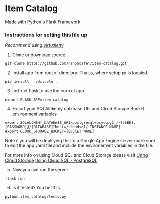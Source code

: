 # Item Catalog
Made with Python's Flask Framework
### Instructions for setting this file up

*Recommend using [virtualenv](https://virtualenv.pypa.io)*

1. Clone or download source
```
git clone https://github.com/nanomosfet/item-catalog.git
```
2. Install app from root of directory. That is, where setup.py is located.
```
pip install --editable .
```
3. Instruct flask to use the correct app
```
export FLASK_APP=item_catalog
```
4. Export your SQLAlchemy database URI and Cloud Storage Bucket environment variables
```
export SQLALCHEMY_DATABASE_URI=postgresql+psycopg2://[USER]:[PASSWORD]@/[DATABASE]?host=/cloudsql/[INSTANCE NAME]
export CLOUD_STORAGE_BUCKET=[BUCKET NAME]
```
Note if you will be deploying this to a Google App Engine server make sure to edit the app.yaml file and include the environement variables in the file.

For more info on using Cloud SQL and Cloud Storage please visit [Using Cloud Storage](https://cloud.google.com/appengine/docs/flexible/python/using-cloud-storage) [Using Cloud SQL - PostgreSQL](https://cloud.google.com/appengine/docs/flexible/python/using-cloud-sql-postgres)

5. Now you can run the server
```
flask run
```
6. Is it tested? You bet it is.
```
python item_catalog/tests.py
```
